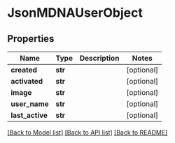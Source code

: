 # JsonMDNAUserObject


## Properties
Name | Type | Description | Notes
------------ | ------------- | ------------- | -------------
**created** | **str** |  | [optional] 
**activated** | **str** |  | [optional] 
**image** | **str** |  | [optional] 
**user_name** | **str** |  | [optional] 
**last_active** | **str** |  | [optional] 

[[Back to Model list]](../README.md#documentation-for-models) [[Back to API list]](../README.md#documentation-for-api-endpoints) [[Back to README]](../README.md)


